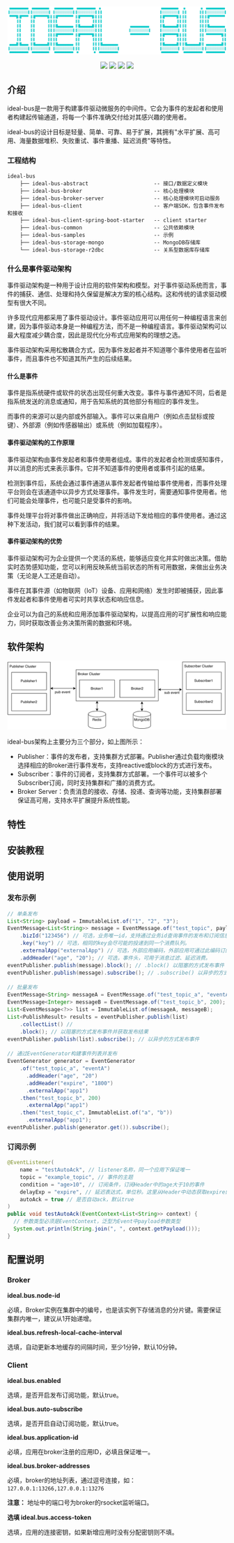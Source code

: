 ![image-logo](assets/image-logo.png)

<p align="center">
    <img src="https://img.shields.io/badge/License-GPL%203.0-blue.svg?longCache=true&style=flat-square">
    <img src="https://img.shields.io/badge/Spring%20Boot-2.3.4-yellow.svg?style=flat-square">
    <img
        src="https://img.shields.io/badge/Project%20Reactor-Dysprosium%20SR12-orange.svg?longCache=true&style=flat-square">
    <img src="https://img.shields.io/badge/RSocket-1.0.2-brightgreen.svg?longCache=true&style=flat-square">
</p>

## 介绍

ideal-bus是一款用于构建事件驱动微服务的中间件。它会为事件的发起者和使用者构建起传输通道，将每一个事件准确交付给对其感兴趣的使用者。

ideal-bus的设计目标是轻量、简单、可靠、易于扩展，其拥有"水平扩展、高可用、海量数据堆积、失败重试、事件重播、延迟消费"等特性。



### 工程结构

```
ideal-bus
    ├── ideal-bus-abstract                     -- 接口/数据定义模块
    ├── ideal-bus-broker                       -- 核心处理模块
    ├── ideal-bus-broker-server                -- 核心处理模块可启动服务
    ├── ideal-bus-client                       -- 客户端SDK，包含事件发布和接收
    ├── ideal-bus-client-spring-boot-starter   -- client starter
    ├── ideal-bus-common                       -- 公共依赖模块
    ├── ideal-bus-samples                      -- 示例
    ├── ideal-bus-storage-mongo                -- MongoDB存储库
    └── ideal-bus-storage-r2dbc                -- 关系型数据库存储库
```



### 什么是事件驱动架构

事件驱动架构是一种用于设计应用的软件架构和模型。对于事件驱动系统而言，事件的捕获、通信、处理和持久保留是解决方案的核心结构。这和传统的请求驱动模型有很大不同。

许多现代应用都采用了事件驱动设计。事件驱动应用可以用任何一种编程语言来创建，因为事件驱动本身是一种编程方法，而不是一种编程语言。事件驱动架构可以最大程度减少耦合度，因此是现代化分布式应用架构的理想之选。

事件驱动架构采用松散耦合方式，因为事件发起者并不知道哪个事件使用者在监听事件，而且事件也不知道其所产生的后续结果。

#### 什么是事件

事件是指系统硬件或软件的状态出现任何重大改变。事件与事件通知不同，后者是指系统发送的消息或通知，用于告知系统的其他部分有相应的事件发生。

而事件的来源可以是内部或外部输入。事件可以来自用户（例如点击鼠标或按键）、外部源（例如传感器输出）或系统（例如加载程序）。

#### 事件驱动架构的工作原理

事件驱动架构由事件发起者和事件使用者组成。事件的发起者会检测或感知事件，并以消息的形式来表示事件。它并不知道事件的使用者或事件引起的结果。 

检测到事件后，系统会通过事件通道从事件发起者传输给事件使用者，而事件处理平台则会在该通道中以异步方式处理事件。事件发生时，需要通知事件使用者。他们可能会处理事件，也可能只是受事件的影响。 

事件处理平台将对事件做出正确响应，并将活动下发给相应的事件使用者。通过这种下发活动，我们就可以看到事件的结果。

#### 事件驱动架构的优势

事件驱动架构可为企业提供一个灵活的系统，能够适应变化并实时做出决策。借助实时态势感知功能，您可以利用反映系统当前状态的所有可用数据，来做出业务决策（无论是人工还是自动）。 

事件在其事件源（如物联网（IoT）设备、应用和网络）发生时即被捕获，因此事件发起者和事件使用者可实时共享状态和响应信息。 

企业可以为自己的系统和应用添加事件驱动架构，以提高应用的可扩展性和响应能力，同时获取改善业务决策所需的数据和环境。



## 软件架构

![architecture-1](assets/ideal-bus-architecture-1.png)

ideal-bus架构上主要分为三个部分，如上图所示：

- Publisher：事件的发布者，支持集群方式部署。Publisher通过负载均衡模块选择相应的Broker进行事件发布，支持reactive或block的方式进行发布。
- Subscriber：事件的订阅者，支持集群方式部署。一个事件可以被多个Subscriber订阅，同时支持集群和广播的消费方式。
- Broker Server：负责消息的接收、存储、投递、查询等功能，支持集群部署保证高可用，支持水平扩展提升系统性能。



## 特性



## 安装教程



## 使用说明

### 发布示例

```java
// 单条发布
List<String> payload = ImmutableList.of("1", "2", "3");
EventMessage<List<String>> message = EventMessage.of("test_topic", payload)
    .bizId("123456") // 可选，业务唯一id，支持通过业务id查询事件的发布和订阅信息。
    .key("key") // 可选，相同的key会尽可能的投递到同一个消费队列。
    .externalApp("externalApp") // 可选，外部应用编码，外部应用可通过此编码订阅到属于自己的消息。
    .addHeader("age", "20"); // 可选，事件头，可用于消息过滤、延迟消费。
eventPublisher.publish(message).block(); // .block() 以阻塞的方式发布事件
eventPublisher.publish(message).subscribe(); // .subscribe() 以异步的方式发布事件

// 批量发布
EventMessage<String> messageA = EventMessage.of("test_topic_a", "eventA");
EventMessage<Integer> messageB = EventMessage.of("test_topic_b", 200);
List<EventMessage<?>> list = ImmutableList.of(messageA, messageB);
List<PublishResult> results = eventPublisher.publish(list)
    .collectList() // 
    .block(); // 以阻塞的方式发布事件并获取发布结果
eventPublisher.publish(list).subscribe(); // 以异步的方式发布事件

// 通过EventGenerator构建事件列表并发布
EventGenerator generator = EventGenerator
    .of("test_topic_a", "eventA")
      .addHeader("age", "20")
      .addHeader("expire", "1800")
      .externalApp("app1")
    .then("test_topic_b", 200)
      .externalApp("app1")
    .then("test_topic_c", ImmutableList.of("a", "b"))
      .externalApp("app1");
eventPublisher.publish(generator.get()).subscribe();
```

### 订阅示例

```java
@EventListener(
    name = "testAutoAck", // listener名称，同一个应用下保证唯一
    topic = "example_topic", // 事件的主题
    condition = "age>10", // 订阅条件，订阅Header中的age大于10的事件
    delayExp = "expire", // 延迟表达式，单位秒。这里从Header中动态获取expire的值，也可填写固定值。
    autoAck = true // 是否自动ack，默认true
)
public void testAutoAck(EventContext<List<String>> context) {
  // 参数类型必须是EventContext，泛型为Event中payload参数类型
  System.out.println(String.join(", ", context.getPayload()));
}
```

## 配置说明

### Broker

**ideal.bus.node-id**

必填，Broker实例在集群中的编号，也是该实例下存储消息的分片键。需要保证集群内唯一，建议从1开始递增。



**ideal.bus.refresh-local-cache-interval**

选填，自动更新本地缓存的间隔时间，至少1分钟，默认10分钟。



### Client

**ideal.bus.enabled**

选填，是否开启发布订阅功能，默认true。



**ideal.bus.auto-subscribe**

选填，是否开启自动订阅功能，默认true。



**ideal.bus.application-id**

必填，应用在broker注册的应用ID，必填且保证唯一。



**ideal.bus.broker-addresses**

必填，broker的地址列表，通过逗号连接，如：`127.0.0.1:13266,127.0.0.1:13276`

**注意：** 地址中的端口号为broker的rsocket监听端口。



**选填 ideal.bus.access-token**

选填，应用的连接密钥，如果新增应用时没有分配密钥则不填。

